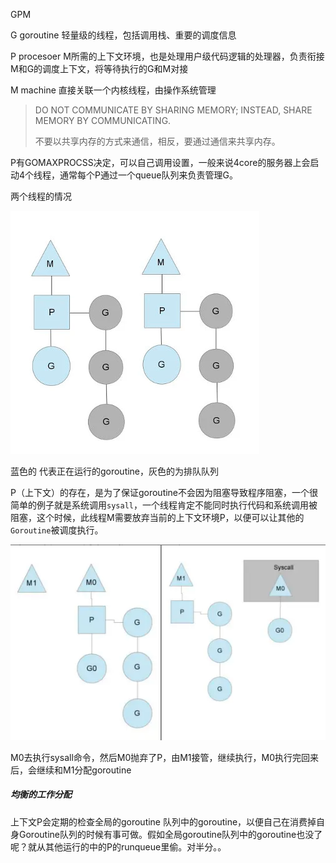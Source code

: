GPM

G goroutine   轻量级的线程，包括调用栈、重要的调度信息

P  procesoer  M所需的上下文环境，也是处理用户级代码逻辑的处理器，负责衔接M和G的调度上下文，将等待执行的G和M对接

M machine   直接关联一个内核线程，由操作系统管理

> DO NOT COMMUNICATE BY SHARING MEMORY; INSTEAD, SHARE MEMORY BY COMMUNICATING.
>
> 不要以共享内存的方式来通信，相反，要通过通信来共享内存。

P有GOMAXPROCSS决定，可以自己调用设置，一般来说4core的服务器上会启动4个线程，通常每个P通过一个queue队列来负责管理G。

两个线程的情况

![image-20210717183950006](.\image-20210717183950006.png)

蓝色的 代表正在运行的goroutine，灰色的为排队队列

P（上下文）的存在，是为了保证goroutine不会因为阻塞导致程序阻塞，一个很简单的例子就是系统调用`sysall`，一个线程肯定不能同时执行代码和系统调用被阻塞，这个时候，此线程M需要放弃当前的上下文环境P，以便可以让其他的`Goroutine`被调度执行。

![image-20210717185754347](.\image-20210717185754347.png)

M0去执行sysall命令，然后M0抛弃了P，由M1接管，继续执行，M0执行完回来后，会继续和M1分配goroutine

##### 均衡的工作分配

上下文P会定期的检查全局的goroutine 队列中的goroutine，以便自己在消费掉自身Goroutine队列的时候有事可做。假如全局goroutine队列中的goroutine也没了呢？就从其他运行的中的P的runqueue里偷。对半分。。

